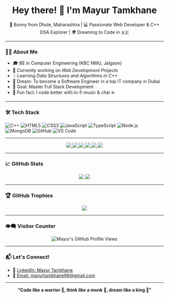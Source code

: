 <h1 align="center">Hey there! 👋 I'm Mayur Tamkhane</h1>

<p align="center">
  🐇 Bunny from Dhule, Maharashtra | 💻 Passionate Web Developer & C++ DSA Explorer | 🌍 Dreaming to Code in 🇦🇪
</p>

---

### 👨‍💻 About Me

- 🎓 BE in Computer Engineering (KBC NMU, Jalgaon)  
- 🔭 Currently working on *Web Development Projects*  
- 💡 Learning *Data Structures and Algorithms in C++*  
- 🚀 Dream: To become a Software Engineer in a top IT company in Dubai  
- 🎯 Goal: Master Full Stack Development  
- 🧘 Fun fact: I code better with lo-fi music & chai ☕

---

### 🛠 Tech Stack

![C++](https://img.shields.io/badge/C++-00599C?style=flat&logo=c%2B%2B&logoColor=white)
![HTML5](https://img.shields.io/badge/HTML5-e34c26?style=flat&logo=html5&logoColor=white)
![CSS3](https://img.shields.io/badge/CSS3-1572B6?style=flat&logo=css3&logoColor=white)
![JavaScript](https://img.shields.io/badge/JavaScript-f7df1e?style=flat&logo=javascript&logoColor=black)
![TypeScript](https://img.shields.io/badge/TypeScript-007ACC?style=flat&logo=typescript&logoColor=white)
![Node.js](https://img.shields.io/badge/Node.js-339933?style=flat&logo=nodedotjs&logoColor=white)
![MongoDB](https://img.shields.io/badge/MongoDB-4EA94B?style=flat&logo=mongodb&logoColor=white)
![GitHub](https://img.shields.io/badge/GitHub-181717?style=flat&logo=github&logoColor=white)
![VS Code](https://img.shields.io/badge/VS%20Code-007ACC?style=flat&logo=visual-studio-code&logoColor=white)

---

<p align="center">
  <a href="https://github.com/MayurT96/30-Days-Of-DSA">
    <img src="https://github-readme-stats.vercel.app/api/pin/?username=MayurT96&repo=30-Days-Of-DSA&theme=radical" />
  </a>
  <a href="https://github.com/MayurT96/OOPs-In-Cpp">
    <img src="https://github-readme-stats.vercel.app/api/pin/?username=MayurT96&repo=OOPs-In-Cpp&theme=radical" />
  </a>
  <a href="https://github.com/MayurT96/Backend">
    <img src="https://github-readme-stats.vercel.app/api/pin/?username=MayurT96&repo=Backend&theme=radical" />
  </a>
  <a href="https://github.com/MayurT96/JavaScript-Ultimate-Code">
    <img src="https://github-readme-stats.vercel.app/api/pin/?username=MayurT96&repo=JavaScript-Ultimate-Code&theme=radical" />
  </a>
  <a href="https://github.com/MayurT96/Backend-Template-JavaScript">
    <img src="https://github-readme-stats.vercel.app/api/pin/?username=MayurT96&repo=Backend-Template-JavaScript&theme=radical" />
  </a>
  <a href="https://github.com/MayurT96/Backend-Template-TypeScript">
    <img src="https://github-readme-stats.vercel.app/api/pin/?username=MayurT96&repo=Backend-Template-TypeScript&theme=radical" />
  </a>
</p>

---

### 📈 GitHub Stats

<p align="center">
  <img src="https://github-readme-stats.vercel.app/api?username=MayurT96&show_icons=true&theme=radical" />
  <img src="https://github-readme-stats.vercel.app/api/top-langs/?username=MayurT96&layout=compact&theme=radical" />
</p>

---

### 🏆 GitHub Trophies

<p align="center">
  <img src="https://github-profile-trophy.vercel.app/?username=MayurT96&theme=gruvbox&column=7&margin-w=15&margin-h=15&no-frame=true&no-bg=true" />
</p>

---

### 👁‍🗨 Visitor Counter

<p align="center">
  <img src="https://komarev.com/ghpvc/?username=MayurT96&label=Profile%20Views&color=blue&style=flat" alt="Mayur's GitHub Profile Views" />
</p>

---

### 📬 Let's Connect!

- 💼 [LinkedIn: Mayur Tamkhane](https://www.linkedin.com/in/mayur-tamkhane-7a9726243)
- 📧 [Email: mayurtamkhane96@gmail.com](mailto:mayurtamkhane96@gmail.com)

---

<p align="center"><b>
  “Code like a warrior 🧠, think like a monk 🧘, dream like a king 👑”
</b></p>
